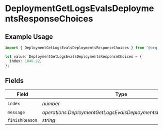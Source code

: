# DeploymentGetLogsEvalsDeploymentsResponseChoices

## Example Usage

```typescript
import { DeploymentGetLogsEvalsDeploymentsResponseChoices } from "@orq-ai/node/models/operations";

let value: DeploymentGetLogsEvalsDeploymentsResponseChoices = {
  index: 1040.92,
};
```

## Fields

| Field                                                         | Type                                                          | Required                                                      | Description                                                   |
| ------------------------------------------------------------- | ------------------------------------------------------------- | ------------------------------------------------------------- | ------------------------------------------------------------- |
| `index`                                                       | *number*                                                      | :heavy_check_mark:                                            | N/A                                                           |
| `message`                                                     | *operations.DeploymentGetLogsEvalsDeploymentsResponseMessage* | :heavy_minus_sign:                                            | N/A                                                           |
| `finishReason`                                                | *string*                                                      | :heavy_minus_sign:                                            | N/A                                                           |